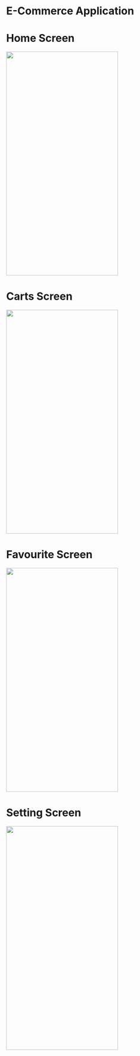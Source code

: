 # E-Commerce Application

# Home Screen
<img src="https://user-images.githubusercontent.com/110846816/203855723-992b2fdf-a498-4af2-b398-6d4aa64b054b.png" width="300" height="600">


# Carts Screen

<img src="https://user-images.githubusercontent.com/110846816/203856207-7294b5a7-e5a4-4a3a-9734-64d989f90fbe.png" width="300" height="600">


# Favourite Screen

<img src="https://user-images.githubusercontent.com/110846816/203856297-95aaafc8-f901-4384-beac-39b004d6a086.png" width="300" height="600">



# Setting Screen

<img src="https://user-images.githubusercontent.com/110846816/203856340-f4f9eecf-3315-4c69-ba3e-62832b25f812.png" width="300" height="600">

